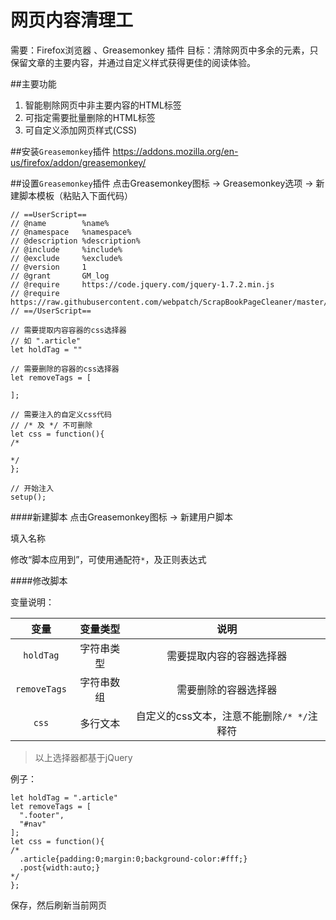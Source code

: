 # 网页内容清理工

需要：Firefox浏览器 、Greasemonkey 插件
目标：清除网页中多余的元素，只保留文章的主要内容，并通过自定义样式获得更佳的阅读体验。

##主要功能

1. 智能剔除网页中非主要内容的HTML标签
2. 可指定需要批量删除的HTML标签
3. 可自定义添加网页样式(CSS)

##安装`Greasemonkey`插件
https://addons.mozilla.org/en-us/firefox/addon/greasemonkey/

##设置`Greasemonkey`插件
点击Greasemonkey图标 -> Greasemonkey选项 -> 新建脚本模板（粘贴入下面代码）
```
// ==UserScript==
// @name        %name%
// @namespace   %namespace%
// @description %description%
// @include     %include%
// @exclude     %exclude%
// @version     1
// @grant       GM_log
// @require     https://code.jquery.com/jquery-1.7.2.min.js
// @require     https://raw.githubusercontent.com/webpatch/ScrapBookPageCleaner/master/comm.js
// ==/UserScript==

// 需要提取内容容器的css选择器
// 如 ".article"
let holdTag = ""

// 需要删除的容器的css选择器
let removeTags = [
  
];

// 需要注入的自定义css代码
// /* 及 */ 不可删除
let css = function(){  
/* 
  
*/
};

// 开始注入
setup();
```
####新建脚本
点击Greasemonkey图标 -> 新建用户脚本

填入名称

修改“脚本应用到”，可使用通配符`*`，及正则表达式

####修改脚本

变量说明：

|变量|变量类型|说明|
|:-:|:-:|:-:|
|`holdTag`|字符串类型|需要提取内容的容器选择器|
|`removeTags`|字符串数组|需要删除的容器选择器|
|`css`|多行文本|自定义的css文本，注意不能删除`/* */`注释符|

> 以上选择器都基于jQuery

例子：
```
let holdTag = ".article"
let removeTags = [
  ".footer",
  "#nav"
];
let css = function(){  
/* 
  .article{padding:0;margin:0;background-color:#fff;}
  .post{width:auto;}
*/
};
```
保存，然后刷新当前网页
